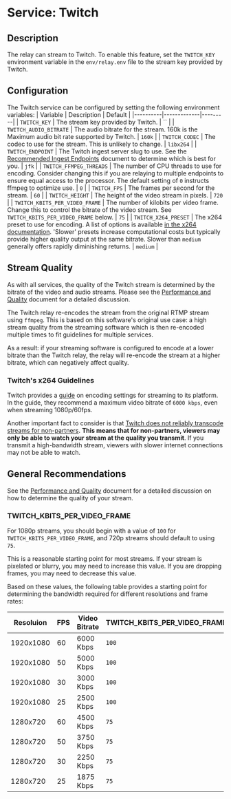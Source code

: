 # Service: Twitch
## Description
The relay can stream to Twitch. To enable this feature, set the `TWITCH_KEY` environment variable in the `env/relay.env` file to the stream key provided by Twitch.

## Configuration
The Twitch service can be configured by setting the following environment variables:
| Variable | Description | Default |
|----------|-------------|---------|
| `TWITCH_KEY` | The stream key provided by Twitch. | `` |
| `TWITCH_AUDIO_BITRATE` | The audio bitrate for the stream. 160k is the Maximum audio bit rate supported by Twitch. | `160k` |
| `TWITCH_CODEC` | The codec to use for the stream. This is unlikely to change. | `libx264` |
| `TWITCH_ENDPOINT` | The Twitch ingest server slug to use. See the [Recommended Ingest Endpoints](https://help.twitch.tv/s/twitch-ingest-recommendation?language=en_US) document to determine which is best for you. | `jfk` |
| `TWITCH_FFMPEG_THREADS` | The number of CPU threads to use for encoding. Consider changing this if you are relaying to multiple endpoints to ensure equal access to the processor. The default setting of `0` instructs ffmpeg to optimize use. | `0` |
| `TWITCH_FPS` | The frames per second for the stream. | `60` |
| `TWITCH_HEIGHT` | The height of the video stream in pixels. | `720` |
| `TWITCH_KBITS_PER_VIDEO_FRAME` | The number of kilobits per video frame. Change this to control the bitrate of the video stream. See `TWITCH_KBITS_PER_VIDEO_FRAME` below. | `75` |
| `TWITCH_X264_PRESET` | The x264 preset to use for encoding. A list of options is available [in the x264 documentation](https://trac.ffmpeg.org/wiki/Encode/H.264). 'Slower' presets increase computational costs but typically provide higher quality output at the same bitrate. Slower than `medium` generally offers rapidly diminishing returns. | `medium` |

## Stream Quality
As with all services, the quality of the Twitch stream is determined by the bitrate of the video and audio streams. Please see the [Performance and Quality](../quality.md) document for a detailed discussion.

The Twitch relay re-encodes the stream from the original RTMP stream using `ffmpeg`. This is based on this software's original use case: a high stream quality from the streaming software which is then re-encoded multiple times to fit guidelines for multiple services.

As a result: if your streaming software is configured to encode at a lower bitrate than the Twitch relay, the relay will re-encode the stream at a higher bitrate, which can negatively affect quality.

### Twitch's x264 Guidelines
Twitch provides a [guide](https://help.twitch.tv/s/article/broadcasting-guidelines?language=en_US) on encoding settings for streaming to its platform. In the guide, they recommend a maximum video bitrate of `6000 kbps`, even when streaming 1080p/60fps.

Another important fact to consider is that [Twitch does not reliably transcode streams for non-partners](https://help.twitch.tv/s/article/transcoding-options-faq?language=en_US). **This means that for non-partners, viewers may only be able to watch your stream at the quality you transmit**. If you transmit a high-bandwidth stream, viewers with slower internet connections may not be able to watch.

## General Recommendations
See the [Performance and Quality](../quality.md) document for a detailed discussion on how to determine the quality of your stream.

### TWITCH_KBITS_PER_VIDEO_FRAME
For 1080p streams, you should begin with a value of `100` for `TWITCH_KBITS_PER_VIDEO_FRAME`, and 720p streams should default to using `75`.

This is a reasonable starting point for most streams. If your stream is pixelated or blurry, you may need to increase this value. If you are dropping frames, you may need to decrease this value.

Based on these values, the following table provides a starting point for determining the bandwidth required for different resolutions and frame rates:

| Resoluion      | FPS     | Video Bitrate        |  TWITCH_KBITS_PER_VIDEO_FRAME |
|----------------|---------|----------------------|-------------------------------|
| 1920x1080      | 60      | 6000 Kbps            | `100`                           |
| 1920x1080      | 50      | 5000 Kbps            | `100`                           |
| 1920x1080      | 30      | 3000 Kbps            | `100`                           |
| 1920x1080      | 25      | 2500 Kbps            | `100`                           |
| 1280x720       | 60      | 4500 Kbps            | `75`                            |
| 1280x720       | 50      | 3750 Kbps            | `75`                            |
| 1280x720       | 30      | 2250 Kbps            | `75`                            |
| 1280x720       | 25      | 1875 Kbps            | `75`                            |
